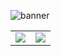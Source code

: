 ![banner](banner.gif)

<!--    aa |  bb
:-------------------------:|:-------------------------:
[![LinkedIn](linkedin-button.gif)](https://www.linkedin.com/in/oliverspeir/)  |  [![email](contactme-button.gif)](mailto:oliverspeir9@gmail.com)

 -->

<!--   [![LinkedIn](linkedin-button.gif 'linkedin' =50%x)](https://www.linkedin.com/in/oliverspeir/) [![email](contactme-button.gif 'contactme' =50%x)](mailto:oliverspeir9@gmail.com) -->

<table>
  <tr>
    <td> <a href="https://www.linkedin.com/in/oliverspeir/"> <img src="linkedin-button.gif"> </a> </td>
    <td> <a href="mailto:oliverspeir9@gmail.com"> <img src="contactme-button.gif"> </a> </td>
  </tr>
 </table>
